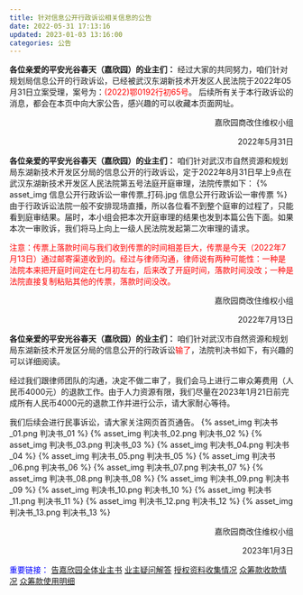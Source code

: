 ```yaml
---
title: 针对信息公开行政诉讼相关信息的公告
date: 2022-05-31 17:13:16
updated: 2023-01-03 13:16:00
categories: 公告
---
```

**各位亲爱的平安光谷春天（嘉欣园）的业主们：**
经过大家的共同努力，咱们针对规划局信息公开的行政诉讼，已经被武汉东湖新技术开发区人民法院于2022年05月31日立案受理，案号为：<font color="red">(2022)鄂0192行初65号</font>。
后续所有关于本行政诉讼的消息，都会在本页中向大家公告，感兴趣的可以收藏本页面网址。

<p align="right">嘉欣园商改住维权小组</p>
<p align="right">2022年5月31日</p>

**各位亲爱的平安光谷春天（嘉欣园）的业主们：**
咱们针对武汉市自然资源和规划局东湖新技术开发区分局的信息公开的行政诉讼，定于2022年8月31日早上9点在武汉东湖新技术开发区人民法院第五号法庭开庭审理，法院传票如下：
{% asset_img 信息公开行政诉讼一审传票_打码.jpg  信息公开行政诉讼一审传票 %}
由于行政诉讼法院一般不安排现场直播，所以各位看不到整个庭审的过程了，只能看到庭审结果。届时，本小组会把本次开庭审理的结果也发到本篇公告下面。如果本次一审败诉，我们将马上向上一级人民法院发起第二次审理的请求。

<font color="red">注意：传票上落款时间与我们收到传票的时间相差巨大，传票是今天（2022年7月13日）通过邮寄渠道收到的。经过与律师沟通，律师说有两种可能性：一种是法院本来把开庭时间定在七月初左右，后来改了开庭时间，落款时间没改；一种是法院直接复制粘贴其他的传票，落款时间没改。</font>

<p align="right">嘉欣园商改住维权小组</p>
<p align="right">2022年7月13日</p>

**各位亲爱的平安光谷春天（嘉欣园）的业主们：**
咱们针对武汉市自然资源和规划局东湖新技术开发区分局的信息公开的行政诉讼<font color="red">输了</font>，法院判决书如下，有兴趣的可以详细阅读。

经过我们跟律师团队的沟通，决定不做二审了，我们会马上进行二审众筹费用（人民币4000元）的退款工作。由于人力资源有限，我们尽量在2023年1月21日前完成所有人民币4000元的退款工作并进行公示，请大家耐心等待。

我们后续会进行民事诉讼，请大家关注网页首页通告。
{% asset_img 判决书_01.png  判决书_01 %}
{% asset_img 判决书_02.png  判决书_02 %}
{% asset_img 判决书_03.png  判决书_03 %}
{% asset_img 判决书_04.png  判决书_04 %}
{% asset_img 判决书_05.png  判决书_05 %}
{% asset_img 判决书_06.png  判决书_06 %}
{% asset_img 判决书_07.png  判决书_07 %}
{% asset_img 判决书_08.png  判决书_08 %}
{% asset_img 判决书_09.png  判决书_09 %}
{% asset_img 判决书_10.png  判决书_10 %}
{% asset_img 判决书_11.png  判决书_11 %}
{% asset_img 判决书_12.png  判决书_12 %}
{% asset_img 判决书_13.png  判决书_13 %}
<p align="right">嘉欣园商改住维权小组</p>
<p align="right">2023年1月3日</p>

<font color="blue">重要链接：</font>
[告嘉欣园全体业主书](/2022/05/11/告嘉欣园全体业主书)
[业主疑问解答](/2022/01/31/业主疑问解答)
[授权资料收集情况](/2022/01/31/授权资料收集情况)
[众筹款收款情况](/2022/02/23/众筹款收款情况/)
[众筹款使用明细](/2022/03/05/众筹款使用明细/)
